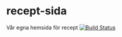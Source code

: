 # recept-sida
Vår egna hemsida för recept
[![Build Status](https://travis-ci.com/AndreasArne/recept-sida.svg?branch=master)](https://travis-ci.com/AndreasArne/recept-sida)
